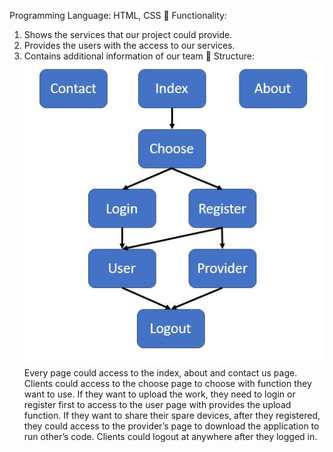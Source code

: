 Programming Language: HTML, CSS
	Functionality:
 1. Shows the services that our project could provide.   
2. Provides the users with the access to our services. 
3. Contains additional information of our team
	Structure:
 ![Alt text](website_structure.jpg?raw=true "Title")
Every page could access to the index, about and contact us page. 
Clients could access to the choose page to choose with function they want to use. 
If they want to upload the work, they need to login or register first to access to the user page with provides the upload function. 
If they want to share their spare devices, after they registered, they could access to the provider’s page to download the application to run other’s code. 
Clients could logout at anywhere after they logged in. 




